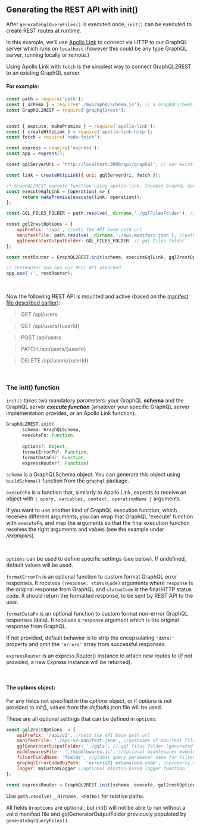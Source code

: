## Generating the REST API with init()

After `generateGqlQueryFiles()` is executed once, `init()` can be executed to create REST routes at runtime.

In this example, we'll use [Apollo Link](https://www.apollographql.com/docs/link/links/http/) to connect via HTTP to our GraphQL server which runs on `localhost` (however this could be any type GraphQL server, running locally or remote.)

Using Apollo Link with `fetch` is the simplest way to connect GraphQL2REST to an existing GraphQL server.  


#### For example: 
```js
const path = require('path');
const { schema } = require('./myGraphQLSchema.js'); // a GraphQLSchema object
const GraphQL2REST = require('graphql2rest');


const { execute, makePromise } = require('apollo-link');
const { createHttpLink } = require('apollo-link-http');
const fetch = require('node-fetch');

const express = require('express');
const app = express();

const gqlServerUri = 'http://localhost:3000/api/graphql'; // our existing GraphQL server

const link = createHttpLink({ uri: gqlServerUri, fetch });

/* GraphQL2REST execute function using apollo-link. Invokes GraphQL operation against gqlServerUri via node-fetch */
const executeGqlLink = (operation) => {
      return makePromise(execute(link, operation));
};

const GQL_FILES_FOLDER = path.resolve(__dirname,'./gqlFilesFolder'); // folder previously generated by generateGqlQueryFiles()

const gql2restOptions = {
	apiPrefix: '/api', //sets the API base path url
	manifestFile: path.resolve(__dirname,'./api-manifest.json'), //pathname of manifest file. Default is ./manifest.json
	gqlGeneratorOutputFolder: GQL_FILES_FOLDER  //.gql files folder
};

const restRouter = GraphQL2REST.init(schema, executeGqlLink, gql2restOptions);

// restRouter now has our REST API attached
app.use('/', restRouter);


```

<br>

Now the following REST API is mounted and active (based on the [manifest file described earlier](http://manifest.file)):

> GET /api/users

> GET /api/users/{userId}

> POST /api/users

> PATCH /api/users/{userId}

> DELETE /api/users/{userId}

<br>

### The init() function


`init()` takes two mandatory parameters: your GraphQL **schema** and the GraphQL server ***execute function*** (whatever your specific GraphQL server implementation provides, or an Apollo Link function).

```ts
GraphQL2REST.init(
      schema: GraphQLSchema, 
      executeFn: Function,
      
      options?: Object,
      formatErrorFn?: Function,
      formatDataFn?: Function,
      expressRouter?: Function)
```
`schema` is a GraphQLSchema object. You can generate this object using `buildSchema()` function from the `graphql` package. 

`executeFn` is a function that, similarly to Apollo Link, expects to receive an object with `{ query, variables, context, operationName }` arguments.

 If you want to use another kind of GraphQL execution function, which receives different arguments, you can wrap that GraphQL 'execute' function with `executeFn`, and map the arguments so that the final execution function receives the right arguments and values (see the example under */examples*).
 
 <br>  

`options` can be used to define specific settings (see below). If undefined, default values will be used. 


`formatErrorFn` is an optional function to custom format GraphQL error responses. It receives `(response, statusCode)` arguments where `response` is the original response from GraphQL and `statusCode` is the final HTTP status code. It should return the formatted response, to be sent by REST API to the user.    

`formatDataFn` is an optional function to custom format non-errror GraphQL responses (data). It receives a `response` argument which is the original response from GraphQL. 

If not provided, default behavior is to strip the encapsulating `'data:'` property and omit the `'errors'` array from successful responses. 

`expressRouter` is an express.Router() instance to attach new routes to (if not provided, a new Express instance will be returned).

<br>

#### The options object:
For any fields not specified in the *options* object, or if *options* is not provided to init(), values from the *defaults.json* file will be used.

These are all optional settings that can be defined in `options`:
```js
const gql2restOptions  = {
	apiPrefix: '/api/v2', //sets the API base path url 
	manifestFile: './api-v2-manifest.json', //pathname of manifest file  
	gqlGeneratorOutputFolder: './gqls', //.gql files folder (generated by generateGqlQueryFiles())
	middlewaresFile:  './middlewares.js', //optional middlewares module for modifying requests
	filterFieldName: 'fields', //global query parameter name for filtering (default is 'x-filter')
	graphqlErrorCodeObjPath:  'errors[0].extensions.code', //property name for GraphQL error code for error mapping 
	logger: myCustomLogger //optional Winston-based logger function
};

const expressRouter = GraphQL2REST.init(schema, execute, gql2restOptions);
``` 
Use ``path.resolve(__dirname, <PATH>)`` for relative paths.
 
All fields in `options` are optional, but init() will not be able to run without a valid manifest file and gqlGeneratorOutputFolder previously populated by `generateGqlQueryFiles()`. 
